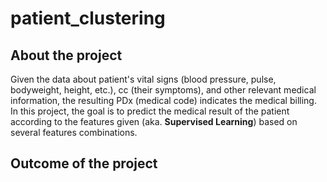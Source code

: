 # patient_clustering
## About the project
Given the data about patient's vital signs (blood pressure, pulse, bodyweight, height, etc.), cc (their symptoms), and other relevant medical information, the resulting PDx (medical code) indicates the medical billing.
In this project, the goal is to predict the medical result of the patient according to the features given (aka. <b> Supervised Learning</b>) based on several features combinations.

## Outcome of the project

